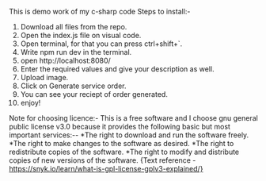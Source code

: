 This is demo work of my c-sharp code Steps to install:-

1. Download all files from the repo.
2. Open the index.js file on visual code.
3. Open terminal, for that you can press ctrl+shift+`.
4. Write npm run dev in the terminal.
5. open http://localhost:8080/
6. Enter the required values and give your description as well.
7. Upload image.
8. Click on Generate service order.
9. You can see your reciept of order generated.
10. enjoy!



Note for choosing licence:- This is a free software and I choose gnu general public license v3.0 because it provides the following basic but most important services:-- *The right to download and run the software freely. *The right to make changes to the software as desired. *The right to redistribute copies of the software. *The right to modify and distribute copies of new versions of the software. {Text reference - https://snyk.io/learn/what-is-gpl-license-gplv3-explained/}
